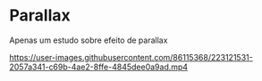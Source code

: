 # Parallax

Apenas um estudo sobre efeito de parallax

https://user-images.githubusercontent.com/86115368/223121531-2057a341-c69b-4ae2-8ffe-4845dee0a9ad.mp4

